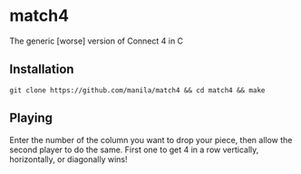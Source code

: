 # match4
The generic [worse] version of Connect 4 in C

## Installation

``` git clone https://github.com/manila/match4 && cd match4 && make ```

## Playing

Enter the number of the column you want to drop your piece, then allow the second player to do the same. First one to get 4 in a row vertically, horizontally, or diagonally wins!

